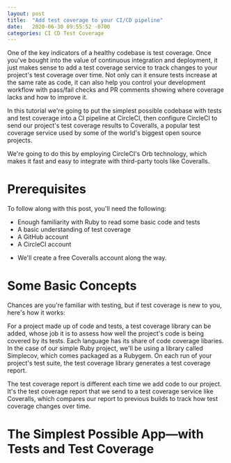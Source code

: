 ```yaml
---
layout: post
title:  "Add test coverage to your CI/CD pipeline"
date:   2020-06-30 09:55:52 -0700
categories: CI CD Test Coverage
---
```


One of the key indicators of a healthy codebase is test coverage. Once you've bought into the value of continuous integration and deployment, it just makes sense to add a test coverage service to track changes to your project's test coverage over time. Not only can it ensure tests increase at the same rate as code, it can also help you control your development workflow with pass/fail checks and PR comments showing where coverage lacks and how to improve it.

In this tutorial we're going to put the simplest possible codebase with tests and test coverage into a CI pipeline at CircleCI, then configure CircleCI to send our project's test coverage results to Coveralls, a popular test coverage service used by some of the world's biggest open source projects. 

We're going to do this by employing CircleCI's Orb technology, which makes it fast and easy to integrate with third-party tools like Coveralls. 

# Prerequisites

To follow along with this post, you'll need the following:

- Enough familiarity with Ruby to read some basic code and tests
- A basic understanding of test coverage
- A GitHub account
- A CircleCI account

* We'll create a free Coveralls account along the way.

# Some Basic Concepts

Chances are you're familiar with testing, but if test coverage is new to you, here's how it works:

For a project made up of code and tests, a test coverage library can be added, whose job it is to assess how well the project's code is being covered by its tests. Each language has its share of code coverage libaries. In the case of our simple Ruby project, we'll be using a library called Simplecov, which comes packaged as a Rubygem. On each run of your project's test suite, the test coverage library generates a test coverage report.

The test coverage report is different each time we add code to our project. It's the test coverage report that we send to a test coverage service like Coveralls, which compares our report to previous builds to track how test coverage changes over time.

# The Simplest Possible App&mdash;with Tests and Test Coverage


